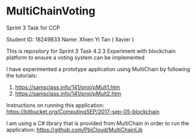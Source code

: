 # MultiChainVoting
Sprint 3 Task for CCP

Student ID: 18249833
Name: Xhien Yi Tan ( Xavier )

This is repository for Sprint 3
Task 4.2.3 Experiment with blockchain platform to ensure a voting system can be implemented

I have experimented a prototype application using MultiChain by following the tutorials:
1. https://samsclass.info/141/proj/pMult1.htm
2. https://samsclass.info/141/proj/pMult2.htm

Instructions on running this application:
https://bitbucket.org/ComputingSEP/2017-sep-05-blockchain 

I am using a C# library that is provided from MultiChain in order to run the application: 
https://github.com/PbjCloud/MultiChainLib
